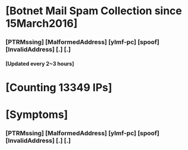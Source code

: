 # [Botnet Mail Spam Collection since 15March2016]
### [PTRMssing] [MalformedAddress] [ylmf-pc] [spoof] [InvalidAddress] [.] [.]
#### [Updated every 2~3 hours]

# [Counting 13349 IPs]

# [Symptoms] 
###   [PTRMssing] [MalformedAddress] [ylmf-pc] [spoof] [InvalidAddress] [.] [.]
